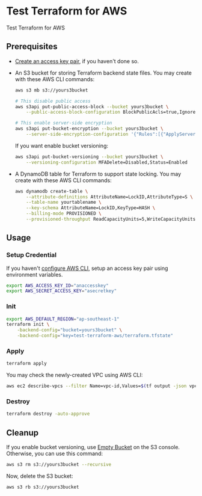 # Test Terraform for AWS

Test Terraform for AWS

## Prerequisites

- [Create an access key pair](https://docs.aws.amazon.com/cli/latest/userguide/cli-configure-quickstart.html#cli-configure-quickstart-creds-create), if you haven't done so.
- An S3 bucket for storing Terraform backend state files. You may create with these AWS CLI commands:

    ```sh
    aws s3 mb s3://yours3bucket

    # This disable public access
    aws s3api put-public-access-block --bucket yours3bucket \
        --public-access-block-configuration BlockPublicAcls=true,IgnorePublicAcls=true,BlockPublicPolicy=true,RestrictPublicBuckets=true

    # This enable server-side encryption
    aws s3api put-bucket-encryption --bucket yours3bucket \
        --server-side-encryption-configuration '{"Rules":[{"ApplyServerSideEncryptionByDefault":{"SSEAlgorithm":"AES256"},"BucketKeyEnabled":true}]}'
    ```

    If you want enable bucket versioning:

    ```sh
    aws s3api put-bucket-versioning --bucket yours3bucket \
        --versioning-configuration MFADelete=Disabled,Status=Enabled
    ```

- A DynamoDB table for Terraform to support state locking. You may create with these AWS CLI commands:

    ```sh
    aws dynamodb create-table \
        --attribute-definitions AttributeName=LockID,AttributeType=S \
        --table-name yourtablename \
        --key-schema AttributeName=LockID,KeyType=HASH \
        --billing-mode PROVISIONED \
        --provisioned-throughput ReadCapacityUnits=5,WriteCapacityUnits=5
    ```

## Usage

### Setup Credential

If you haven't [configure AWS CLI](https://docs.aws.amazon.com/cli/latest/userguide/cli-configure-quickstart.html), setup an access key pair using environment variables.

```sh
export AWS_ACCESS_KEY_ID="anaccesskey"
export AWS_SECRET_ACCESS_KEY="asecretkey"
```

### Init

```sh
export AWS_DEFAULT_REGION="ap-southeast-1"
terraform init \
    -backend-config="bucket=yours3bucket" \
    -backend-config="key=test-terraform-aws/terraform.tfstate"
```

### Apply

```sh
terraform apply
```

You may check the newly-created VPC using AWS CLI:

```sh
aws ec2 describe-vpcs --filter Name=vpc-id,Values=$(tf output -json vpc | jq -r ".id")
```

### Destroy

```sh
terraform destroy -auto-approve
```

## Cleanup

If you enable bucket versioning, use [Empty Bucket](https://docs.aws.amazon.com/AmazonS3/latest/userguide/empty-bucket.html) on the S3 console. Otherwise, you can use this command:

```sh
aws s3 rm s3://yours3bucket --recursive
```

Now, delete the S3 bucket:

```sh
aws s3 rb s3://yours3bucket
```
